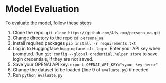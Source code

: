 # Model Evaluation

To evaluate the model, follow these steps

1. Clone the repo: `git clone https://github.com/Ads-cmu/persona_oa.git`
2. Change directory to the repo `cd persona_oa`
3. Install required packages `pip install -r requirements.txt`
4. Log in to Huggingface `huggingface-cli login`. Enter your API key when prompted. Run `git config --global credential.helper store` to save login credentials, if they are not saved.
5. Save your OPENAI API key: `export OPENAI_API_KEY="<your-key-here>"`
6. Change the dataset to be loaded (line 9 of `evaluate.py`) if needed
7. Run `python evaluate.py`



